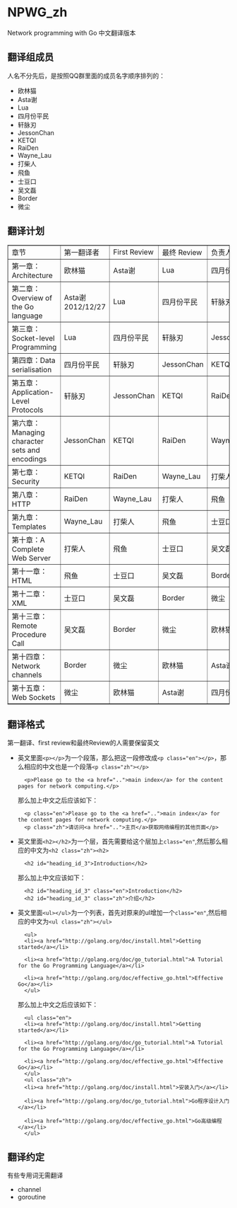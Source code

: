NPWG_zh
=======

Network programming with Go 中文翻译版本

## 翻译组成员
人名不分先后，是按照QQ群里面的成员名字顺序排列的：

- 欧林猫
- Asta谢
- Lua
- 四月份平民
- 轩脉刃
- JessonChan
- KETQI
- RaiDen
- Wayne_Lau
- 打柴人
- 飛鱼
- 士豆口
- 吴文磊
- Border
- 微尘

## 翻译计划

<table border="1" width="100%">
    <tr>
        <td>章节</td>
        <td>第一翻译者</td>
        <td>First Review</td>
        <td>最终 Review</td>
        <td>负责人</td>
    </tr>
    <tr>
        <td>第一章：Architecture</td>
        <td>欧林猫</td>
        <td>Asta谢</td>
        <td>Lua</td>
        <td>四月份平民</td>
    </tr>
    <tr>
        <td>第二章：Overview of the Go language</td>
        <td>Asta谢<br>2012/12/27</td>
        <td>Lua</td>
        <td>四月份平民</td>
        <td>轩脉刃</td>
    </tr>
    <tr>
        <td>第三章：Socket-level Programming</td>
        <td>Lua</td>
        <td>四月份平民</td>
        <td>轩脉刃</td>
        <td>JessonChan</td>
    </tr>
    <tr>
        <td>第四章：Data serialisation</td>
        <td>四月份平民</td>
        <td>轩脉刃</td>
        <td>JessonChan</td>
        <td>KETQI</td>
    </tr>
    <tr>
        <td>第五章：Application-Level Protocols</td>
        <td>轩脉刃</td>
        <td>JessonChan</td>
        <td>KETQI</td>
        <td>RaiDen</td>
    </tr>
    <tr>
        <td>第六章：Managing character sets and encodings</td>
        <td>JessonChan</td>
        <td>KETQI</td>
        <td>RaiDen</td>
        <td>Wayne_Lau</td>
    </tr>
    <tr>
        <td>第七章：Security</td>
        <td>KETQI</td>
        <td>RaiDen</td>
        <td>Wayne_Lau</td>
        <td>打柴人</td>
    </tr>
    <tr>
        <td>第八章：HTTP</td>
        <td>RaiDen</td>
        <td>Wayne_Lau</td>
        <td>打柴人</td>
        <td>飛鱼</td>
    </tr>
     <tr>
        <td>第九章：Templates</td>
        <td>Wayne_Lau</td>
        <td>打柴人</td>
        <td>飛鱼</td>
        <td>士豆口</td>
    </tr>
    <tr>
        <td>第十章：A Complete Web Server</td>
        <td>打柴人</td>
        <td>飛鱼</td>
        <td>士豆口</td>
        <td>吴文磊</td>
    </tr>
    <tr>
        <td>第十一章：HTML</td>
        <td>飛鱼</td>
        <td>士豆口</td>
        <td>吴文磊</td>
        <td>Border</td>
    </tr>
    <tr>
        <td>第十二章：XML</td>
        <td>士豆口</td>
        <td>吴文磊</td>
        <td>Border</td>
        <td>微尘</td>
    </tr>
     <tr>
        <td>第十三章：Remote Procedure Call</td>
        <td>吴文磊</td>
        <td>Border</td>
        <td>微尘</td>
        <td>欧林猫</td>
    </tr>
    <tr>
        <td>第十四章：Network channels</td>
        <td>Border</td>
        <td>微尘</td>
        <td>欧林猫</td>
        <td>Asta谢</td>
    </tr>
    <tr>
        <td>第十五章：Web Sockets</td>
        <td>微尘</td>
        <td>欧林猫</td>
        <td>Asta谢</td>
        <td>四月份平民</td>
    </tr>
</table>

## 翻译格式

第一翻译、first review和最终Review的人需要保留英文

- 英文里面`<p></p>`为一个段落，那么把这一段修改成`<p class="en"></p>`，那么相应的中文也是一个段落`<p class="zh"></p>`

		<p>Please go to the <a href="..">main index</a> for the content pages for network computing.</p>
	
	那么加上中文之后应该如下：
	
		<p class="en">Please go to the <a href="..">main index</a> for the content pages for network computing.</p>
		<p class="zh">请访问<a href="..">主页</a>获取网络编程的其他页面</p>

- 英文里面`<h2></h2>`为一个层，首先需要给这个层加上`class="en"`,然后那么相应的中文为`<h2 class="zh"><h2>`

		<h2 id="heading_id_3">Introduction</h2>
		
	那么加上中文应该如下：
	
		<h2 id="heading_id_3" class="en">Introduction</h2>
		<h2 id="heading_id_3" class="zh">介绍</h2>	
- 英文里面`<ul></ul>`为一个列表，首先对原来的ul增加一个`class="en"`,然后相应的中文为`<ul class="zh"></ul>`

		<ul>
		<li><a href="http://golang.org/doc/install.html">Getting started</a></li>

		<li><a href="http://golang.org/doc/go_tutorial.html">A Tutorial for the Go Programming Language</a></li>

		<li><a href="http://golang.org/doc/effective_go.html">Effective Go</a></li>
		</ul>
		
	那么加上中文之后应该如下：
	
		<ul class="en">
		<li><a href="http://golang.org/doc/install.html">Getting started</a></li>

		<li><a href="http://golang.org/doc/go_tutorial.html">A Tutorial for the Go Programming Language</a></li>

		<li><a href="http://golang.org/doc/effective_go.html">Effective Go</a></li>
		</ul>
		<ul class="zh">
		<li><a href="http://golang.org/doc/install.html">安装入门</a></li>

		<li><a href="http://golang.org/doc/go_tutorial.html">Go程序设计入门</a></li>

		<li><a href="http://golang.org/doc/effective_go.html">Go高级编程</a></li>
		</ul>		

## 翻译约定

有些专用词无需翻译

- channel
- goroutine

	


